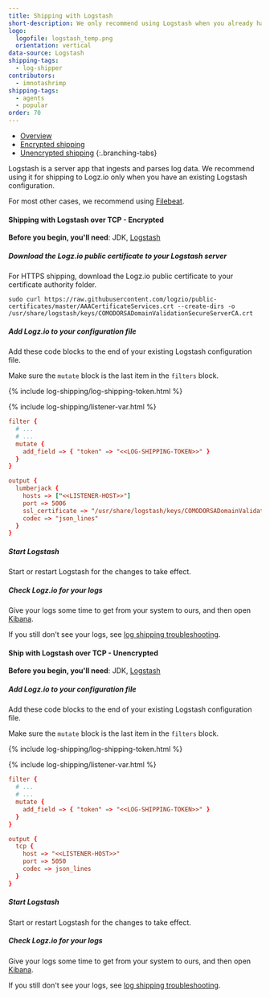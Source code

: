 ```yaml
---
title: Shipping with Logstash
short-description: We only recommend using Logstash when you already have an existing Logstash configuration. Simply edit the config file to forward your logs to Logz.io.
logo:
  logofile: logstash_temp.png
  orientation: vertical
data-source: Logstash
shipping-tags:
  - log-shipper
contributors:
  - imnotashrimp
shipping-tags:
  - agents
  - popular
order: 70
---
```



<!-- tabContainer:start -->
<div class="branching-container">

* [Overview](#overview)
* [Encrypted shipping](#encrypted)
* [Unencrypted shipping](#unencrypted)
{:.branching-tabs}


<!-- tab:start -->
<div id="overview">

Logstash is a server app that ingests and parses log data.
We recommend using it for shipping to Logz.io only when you have an existing Logstash configuration.

For most other cases, we recommend using [Filebeat]({{site.baseurl}}/shipping/shippers/filebeat.html).

</div>
<!-- tab:end -->

<!-- tab:start -->
<div id="encrypted">

#### Shipping with Logstash over TCP - Encrypted

**Before you begin, you'll need**: JDK, [Logstash](https://www.elastic.co/guide/en/logstash/current/installing-logstash.html)

<div class="tasklist">


##### Download the Logz.io public certificate to your Logstash server

For HTTPS shipping, download the Logz.io public certificate to your certificate authority folder.


```shell
sudo curl https://raw.githubusercontent.com/logzio/public-certificates/master/AAACertificateServices.crt --create-dirs -o /usr/share/logstash/keys/COMODORSADomainValidationSecureServerCA.crt
```



##### Add Logz.io to your configuration file

Add these code blocks to the end of your existing Logstash configuration file.

Make sure the `mutate` block is the last item in the `filters` block.

{% include log-shipping/log-shipping-token.html %}

{% include log-shipping/listener-var.html %}

```conf
filter {
  # ...
  # ...
  mutate {
    add_field => { "token" => "<<LOG-SHIPPING-TOKEN>>" }
  }
}

output {
  lumberjack {
    hosts => ["<<LISTENER-HOST>>"]
    port => 5006
    ssl_certificate => "/usr/share/logstash/keys/COMODORSADomainValidationSecureServerCA.crt"
    codec => "json_lines"
  }
}
```

##### Start Logstash

Start or restart Logstash for the changes to take effect.

##### Check Logz.io for your logs

Give your logs some time to get from your system to ours, and then open [Kibana](https://app.logz.io/#/dashboard/kibana).

If you still don't see your logs, see [log shipping troubleshooting]({{site.baseurl}}/user-guide/log-shipping/log-shipping-troubleshooting.html).

</div>

</div>
<!-- tab:end -->

<!-- tab:start -->
<div id="unencrypted">

#### Ship with Logstash over TCP - Unencrypted

**Before you begin, you'll need**: JDK, [Logstash](https://www.elastic.co/guide/en/logstash/current/installing-logstash.html)

<div class="tasklist">

##### Add Logz.io to your configuration file

Add these code blocks to the end of your existing Logstash configuration file.

Make sure the `mutate` block is the last item in the `filters` block.

{% include log-shipping/log-shipping-token.html %}

{% include log-shipping/listener-var.html %}

```conf
filter {
  # ...
  # ...
  mutate {
    add_field => { "token" => "<<LOG-SHIPPING-TOKEN>>" }
  }
}

output {
  tcp {
    host => "<<LISTENER-HOST>>"
    port => 5050
    codec => json_lines
  }
}
```

##### Start Logstash

Start or restart Logstash for the changes to take effect.

##### Check Logz.io for your logs

Give your logs some time to get from your system to ours, and then open [Kibana](https://app.logz.io/#/dashboard/kibana).

If you still don't see your logs, see [log shipping troubleshooting]({{site.baseurl}}/user-guide/log-shipping/log-shipping-troubleshooting.html).


</div>
</div>
<!-- tab:end -->

</div>
<!-- tabContainer:end -->

